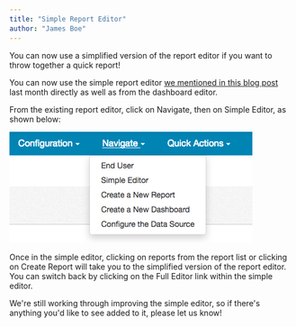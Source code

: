 ```yaml
---
title: "Simple Report Editor"
author: "James Boe"
---
```

You can now use a simplified version of the report editor if you want to throw together a quick report! <!-- more -->

You can now use the simple report editor <a href="https://blog.easy-insight.com/2016/10/24/report-editor-within-dashboard.html">we mentioned in this blog post</a> last month directly as well as from the dashboard editor.

From the existing report editor, click on Navigate, then on Simple Editor, as shown below:

<img src="/images/simple_editor_start.png" alt="Simple Editor Navigation" class="img img-responsive"/>

Once in the simple editor, clicking on reports from the report list or clicking on Create Report will take you to the simplified version of the report editor. You can switch back by clicking on the Full Editor link within the simple editor.

We're still working through improving the simple editor, so if there's anything you'd like to see added to it, please let us know!
